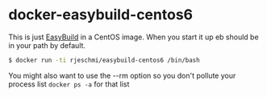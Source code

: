 docker-easybuild-centos6
========================

This is just [EasyBuild](https://hpcugent.github.io/easybuild/) in a CentOS image. When you start it up eb should be in your path by default.

```sh
$ docker run -ti rjeschmi/easybuild-centos6 /bin/bash
```

You might also want to use the --rm option so you don't pollute your process list `docker ps -a` for that list
